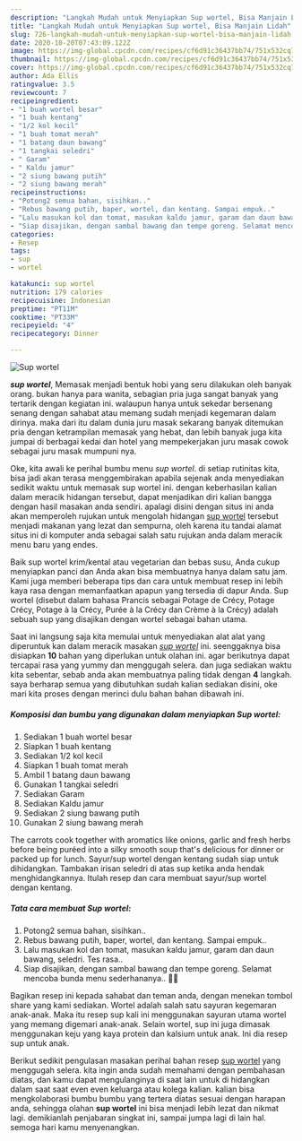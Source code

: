 ```yaml
---
description: "Langkah Mudah untuk Menyiapkan Sup wortel, Bisa Manjain Lidah"
title: "Langkah Mudah untuk Menyiapkan Sup wortel, Bisa Manjain Lidah"
slug: 726-langkah-mudah-untuk-menyiapkan-sup-wortel-bisa-manjain-lidah
date: 2020-10-20T07:43:09.122Z
image: https://img-global.cpcdn.com/recipes/cf6d91c36437bb74/751x532cq70/sup-wortel-foto-resep-utama.jpg
thumbnail: https://img-global.cpcdn.com/recipes/cf6d91c36437bb74/751x532cq70/sup-wortel-foto-resep-utama.jpg
cover: https://img-global.cpcdn.com/recipes/cf6d91c36437bb74/751x532cq70/sup-wortel-foto-resep-utama.jpg
author: Ada Ellis
ratingvalue: 3.5
reviewcount: 7
recipeingredient:
- "1 buah wortel besar"
- "1 buah kentang"
- "1/2 kol kecil"
- "1 buah tomat merah"
- "1 batang daun bawang"
- "1 tangkai seledri"
- " Garam"
- " Kaldu jamur"
- "2 siung bawang putih"
- "2 siung bawang merah"
recipeinstructions:
- "Potong2 semua bahan, sisihkan.."
- "Rebus bawang putih, baper, wortel, dan kentang. Sampai empuk.."
- "Lalu masukan kol dan tomat, masukan kaldu jamur, garam dan daun bawang, seledri. Tes rasa.."
- "Siap disajikan, dengan sambal bawang dan tempe goreng. Selamat mencoba bunda menu sederhananya.. 🥰🥰"
categories:
- Resep
tags:
- sup
- wortel

katakunci: sup wortel 
nutrition: 179 calories
recipecuisine: Indonesian
preptime: "PT11M"
cooktime: "PT33M"
recipeyield: "4"
recipecategory: Dinner

---
```



![Sup wortel](https://img-global.cpcdn.com/recipes/cf6d91c36437bb74/751x532cq70/sup-wortel-foto-resep-utama.jpg)

<b><i>sup wortel</i></b>, Memasak menjadi bentuk hobi yang seru dilakukan oleh banyak orang. bukan hanya para wanita, sebagian pria juga sangat banyak yang tertarik dengan kegiatan ini. walaupun hanya untuk sekedar bersenang senang dengan sahabat atau memang sudah menjadi kegemaran dalam dirinya. maka dari itu dalam dunia juru masak sekarang banyak ditemukan pria dengan ketrampilan memasak yang hebat, dan lebih banyak juga kita jumpai di berbagai kedai dan hotel yang mempekerjakan juru masak cowok sebagai juru masak mumpuni nya.

Oke, kita awali ke perihal bumbu menu <i>sup wortel</i>. di setiap rutinitas kita, bisa jadi akan terasa menggembirakan apabila sejenak anda menyediakan sedikit waktu untuk memasak sup wortel ini. dengan keberhasilan kalian dalam meracik hidangan tersebut, dapat menjadikan diri kalian bangga dengan hasil masakan anda sendiri. apalagi disini dengan situs ini anda akan memperoleh rujukan untuk mengolah hidangan <u>sup wortel</u> tersebut menjadi makanan yang lezat dan sempurna, oleh karena itu tandai alamat situs ini di komputer anda sebagai salah satu rujukan anda dalam meracik menu baru yang endes.

Baik sup wortel krim/kental atau vegetarian dan bebas susu, Anda cukup menyiapkan panci dan Anda akan bisa membuatnya hanya dalam satu jam. Kami juga memberi beberapa tips dan cara untuk membuat resep ini lebih kaya rasa dengan memanfaatkan apapun yang tersedia di dapur Anda. Sup wortel (disebut dalam bahasa Prancis sebagai Potage de Crécy, Potage Crécy, Potage à la Crécy, Purée à la Crécy dan Crème à la Crécy) adalah sebuah sup yang disajikan dengan wortel sebagai bahan utama.


Saat ini langsung saja kita memulai untuk menyediakan alat alat yang diperuntuk kan dalam meracik masakan <u><i>sup wortel</i></u> ini. seenggaknya bisa disiapkan <b>10</b> bahan yang diperlukan untuk olahan ini. agar berikutnya dapat tercapai rasa yang yummy dan menggugah selera. dan juga sediakan waktu kita sebentar, sebab anda akan membuatnya paling tidak dengan <b>4</b> langkah. saya berharap semua yang dibutuhkan sudah kalian sediakan disini, oke mari kita proses dengan merinci dulu bahan bahan dibawah ini.

<!--inarticleads1-->

##### Komposisi dan bumbu yang digunakan dalam menyiapkan Sup wortel:

1. Sediakan 1 buah wortel besar
1. Siapkan 1 buah kentang
1. Sediakan 1/2 kol kecil
1. Siapkan 1 buah tomat merah
1. Ambil 1 batang daun bawang
1. Gunakan 1 tangkai seledri
1. Sediakan  Garam
1. Sediakan  Kaldu jamur
1. Sediakan 2 siung bawang putih
1. Gunakan 2 siung bawang merah


The carrots cook together with aromatics like onions, garlic and fresh herbs before being puréed into a silky smooth soup that&#39;s delicious for dinner or packed up for lunch. Sayur/sup wortel dengan kentang sudah siap untuk dihidangkan. Tambakan irisan seledri di atas sup ketika anda hendak menghidangkannya. Itulah resep dan cara membuat sayur/sup wortel dengan kentang. 

<!--inarticleads2-->

##### Tata cara membuat Sup wortel:

1. Potong2 semua bahan, sisihkan..
1. Rebus bawang putih, baper, wortel, dan kentang. Sampai empuk..
1. Lalu masukan kol dan tomat, masukan kaldu jamur, garam dan daun bawang, seledri. Tes rasa..
1. Siap disajikan, dengan sambal bawang dan tempe goreng. Selamat mencoba bunda menu sederhananya.. 🥰🥰


Bagikan resep ini kepada sahabat dan teman anda, dengan menekan tombol share yang kami sediakan. Wortel adalah salah satu sayuran kegemaran anak-anak. Maka itu resep sup kali ini menggunakan sayuran utama wortel yang memang digemari anak-anak. Selain wortel, sup ini juga dimasak menggunakan keju yang kaya protein dan kalsium untuk anak. Ini dia resep sup untuk anak. 

Berikut sedikit pengulasan masakan perihal bahan resep <u>sup wortel</u> yang menggugah selera. kita ingin anda sudah memahami dengan pembahasan diatas, dan kamu dapat mengulanginya di saat lain untuk di hidangkan dalam saat saat even even keluarga atau kolega kalian. kalian bisa mengkolaborasi bumbu bumbu yang tertera diatas sesuai dengan harapan anda, sehingga olahan <b>sup wortel</b> ini bisa menjadi lebih lezat dan nikmat lagi. demikianlah penjabaran singkat ini, sampai jumpa lagi di lain hal. semoga hari kamu menyenangkan.
